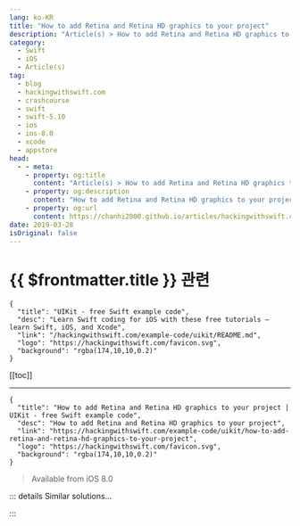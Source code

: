 ```yaml
---
lang: ko-KR
title: "How to add Retina and Retina HD graphics to your project"
description: "Article(s) > How to add Retina and Retina HD graphics to your project"
category:
  - Swift
  - iOS
  - Article(s)
tag: 
  - blog
  - hackingwithswift.com
  - crashcourse
  - swift
  - swift-5.10
  - ios
  - ios-8.0
  - xcode
  - appstore
head:
  - - meta:
    - property: og:title
      content: "Article(s) > How to add Retina and Retina HD graphics to your project"
    - property: og:description
      content: "How to add Retina and Retina HD graphics to your project"
    - property: og:url
      content: https://chanhi2000.github.io/articles/hackingwithswift.com/example-code/uikit/how-to-add-retina-and-retina-hd-graphics-to-your-project.html
date: 2019-03-28
isOriginal: false
---
```


# {{ $frontmatter.title }} 관련

```component VPCard
{
  "title": "UIKit - free Swift example code",
  "desc": "Learn Swift coding for iOS with these free tutorials – learn Swift, iOS, and Xcode",
  "link": "/hackingwithswift.com/example-code/uikit/README.md",
  "logo": "https://hackingwithswift.com/favicon.svg",
  "background": "rgba(174,10,10,0.2)"
}
```

[[toc]]

---

```component VPCard
{
  "title": "How to add Retina and Retina HD graphics to your project | UIKit - free Swift example code",
  "desc": "How to add Retina and Retina HD graphics to your project",
  "link": "https://hackingwithswift.com/example-code/uikit/how-to-add-retina-and-retina-hd-graphics-to-your-project",
  "logo": "https://hackingwithswift.com/favicon.svg",
  "background": "rgba(174,10,10,0.2)"
}
```

> Available from iOS 8.0

<!-- TODO: 작성 -->

<!--
iOS has a simple, beautiful solution for handling Retina and Retina HD graphics, and in fact it does almost all the work for you – all you have to do is name your assets correctly.

Imagine you have an image called taylor.png, which is 100x100 pixels in size. That will look great on non-Retina devices, which means iPad 2 and the first-generation iPad Mini. If you want it to look great on Retina devices (which means iPad 3, 4, Air, Air 2, Mini 2, Mini 3, Pro, plus iPhone 4s, 5, 5s, 6, and 6s) you need to provide a second image called taylor@2x.png that is 200x200 pixels in size – i.e., exactly twice the width and height.

Retina HD devices – that’s the iPhone 6 Plus, iPhone 7 Plus, and iPhone 8 Plus – have an even higher resolution, so if you want your image to look great there you should provide a third image called taylor@3x.png that is 300x300 pixels in size – i.e., exactly three times the width and height of the original.

If you're not using an asset catalog, you can just drag these images into your project to have iOS use them. If you are using an asset catalog, drag them into your asset catalog and you should see Xcode correctly assign them to 1x, 2x and 3x boxes for the image. **It's critical you name the files correctly** because that's what iOS uses to load the correct resolution.

With that done, you just need to load taylor.png in your app, and iOS will automatically load the correct version of it depending on the user's device.

-->

::: details Similar solutions…

<!--
/example-code/system/how-to-run-code-when-your-app-is-terminated">How to run code when your app is terminated 
/quick-start/swiftui/swiftui-tips-and-tricks">SwiftUI tips and tricks 
/quick-start/swiftui/all-swiftui-property-wrappers-explained-and-compared">All SwiftUI property wrappers explained and compared 
/example-code/uikit/how-to-create-live-playgrounds-in-xcode">How to create live playgrounds in Xcode 
/example-code/uikit/how-to-localize-your-ios-app">How to localize your iOS app</a>
-->

:::

